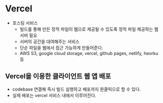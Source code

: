 # Vercel

* 호스팅 서비스
  * 빌드를 통해 만든 정적 파일이 웹으로 제공될 수 있도록 정적 파일 제공하는 웹 서버 필요
  * 서버의 공간을 대여해주는 서비스
  * 단순 파일을 웹에서 접근 가능하게 만들어준다.
  * AWS S3, google cloud storage, vercel, github pages, netlify, heorku 등

## Vercel을 이용한 클라이언트 웹 앱 배포

* codebase 연결해 즉시 빌드 실행하고 배포까지 원클릭으로 할 수 있다.
* 실제 배포는 vercel 서비스 내에서 이루어진다.
